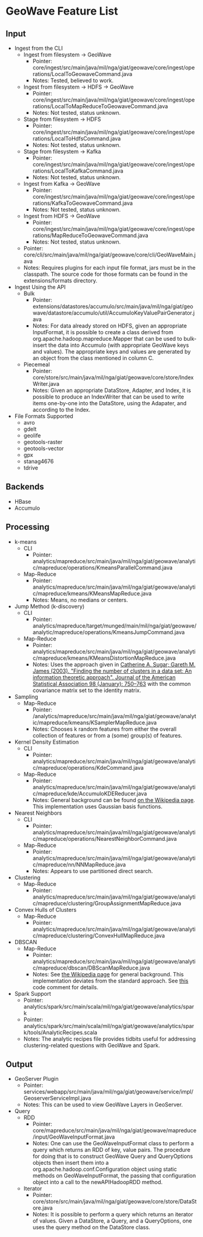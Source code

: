# GeoWave Feature List #

## Input ##

- Ingest from the CLI
   - Ingest from filesystem -> GeoWave
      - Pointer: core/ingest/src/main/java/mil/nga/giat/geowave/core/ingest/operations/LocalToGeowaveCommand.java
      - Notes: Tested, believed to work.
   - Ingest from filesystem -> HDFS -> GeoWave
      - Pointer: core/ingest/src/main/java/mil/nga/giat/geowave/core/ingest/operations/LocalToMapReduceToGeowaveCommand.java
      - Notes: Not tested, status unknown.
   - Stage from filesystem -> HDFS
      - Pointer: core/ingest/src/main/java/mil/nga/giat/geowave/core/ingest/operations/LocalToHdfsCommand.java
      - Notes: Not tested, status unknown.
   - Stage from filesystem -> Kafka
      - Pointer: core/ingest/src/main/java/mil/nga/giat/geowave/core/ingest/operations/LocalToKafkaCommand.java
      - Notes: Not tested, status unknown.
   - Ingest from Kafka -> GeoWave
      - Pointer: core/ingest/src/main/java/mil/nga/giat/geowave/core/ingest/operations/KafkaToGeowaveCommand.java
      - Notes: Not tested, status unknown.
   - Ingest from HDFS -> GeoWave
      - Pointer: core/ingest/src/main/java/mil/nga/giat/geowave/core/ingest/operations/MapReduceToGeowaveCommand.java
      - Notes: Not tested, status unknown.
   - Pointer: core/cli/src/main/java/mil/nga/giat/geowave/core/cli/GeoWaveMain.java
   - Notes: Requires plugins for each input file format, jars must be in the classpath.  The source code for those formats can be found in the extensions/formats directory.
- Ingest Using the API
   - Bulk
      - Pointer: extensions/datastores/accumulo/src/main/java/mil/nga/giat/geowave/datastore/accumulo/util/AccumuloKeyValuePairGenerator.java
      - Notes: For data already stored on HDFS, given an appropriate InputFormat, it is possible to create a class derived from org.apache.hadoop.mapreduce.Mapper that can be used to bulk-insert the data into Accumulo (with appropriate GeoWave keys and values).  The appropriate keys and values are generated by an object from the class mentioned in column C.
   - Piecemeal
      - Pointer: core/store/src/main/java/mil/nga/giat/geowave/core/store/IndexWriter.java
      - Notes: Given an appropriate DataStore, Adapter, and Index, it is possible to produce an IndexWriter that can be used to write items one-by-one into the DataStore, using the Adapater, and according to the Index.
- File Formats Supported
   - avro
   - gdelt
   - geolife
   - geotools-raster
   - geotools-vector
   - gpx
   - stanag4676
   - tdrive

## Backends ##

- HBase
- Accumulo

## Processing ##

- k-means
   - CLI
      - Pointer: analytics/mapreduce/src/main/java/mil/nga/giat/geowave/analytic/mapreduce/operations/KmeansParallelCommand.java
   - Map-Reduce
      - Pointer: analytics/mapreduce/src/main/java/mil/nga/giat/geowave/analytic/mapreduce/kmeans/KMeansMapReduce.java
      - Notes: Means, no medians or centers.
- Jump Method (k-discovery)
   - CLI
      - Pointer: analytics/mapreduce/target/munged/main/mil/nga/giat/geowave/analytic/mapreduce/operations/KmeansJumpCommand.java
   - Map-Reduce
      - Pointer: analytics/mapreduce/src/main/java/mil/nga/giat/geowave/analytic/mapreduce/kmeans/KMeansDistortionMapReduce.java
      - Notes: Uses the approach given in [Catherine A. Sugar; Gareth M. James (2003). "Finding the number of clusters in a data set: An information theoretic approach". Journal of the American Statistical Association 98 (January): 750–763](http://amstat.tandfonline.com/doi/abs/10.1198/016214503000000666) with the common covariance matrix set to the identity matrix.
- Sampling
   - Map-Reduce
      - Pointer: /analytics/mapreduce/src/main/java/mil/nga/giat/geowave/analytic/mapreduce/kmeans/KSamplerMapReduce.java
      - Notes: Chooses k random features from either the overall collection of features or from a (some) group(s) of features.
- Kernel Density Estimation
   - CLI
      - Pointer: analytics/mapreduce/src/main/java/mil/nga/giat/geowave/analytic/mapreduce/operations/KdeCommand.java
   - Map-Reduce
      - Pointer: analytics/mapreduce/src/main/java/mil/nga/giat/geowave/analytic/mapreduce/kde/AccumuloKDEReducer.java
      - Notes: General background can be found [on the Wikipedia page](https://en.wikipedia.org/wiki/Kernel_density_estimation).  This implementation uses Gaussian basis functions.
- Nearest Neighbors
   - CLI
      - Pointer: analytics/mapreduce/src/main/java/mil/nga/giat/geowave/analytic/mapreduce/operations/NearestNeighborCommand.java
   - Map-Reduce
      - Pointer: analytics/mapreduce/src/main/java/mil/nga/giat/geowave/analytic/mapreduce/nn/NNMapReduce.java
      - Notes: Appears to use partitioned direct search.
- Clustering
   - Map-Reduce
      - Pointer: analytics/mapreduce/src/main/java/mil/nga/giat/geowave/analytic/mapreduce/clustering/GroupAssignmentMapReduce.java
- Convex Hulls of Clusters
   - Map-Reduce
      - Pointer: analytics/mapreduce/src/main/java/mil/nga/giat/geowave/analytic/mapreduce/clustering/ConvexHullMapReduce.java
- DBSCAN
   - Map-Reduce
      - Pointer: analytics/mapreduce/src/main/java/mil/nga/giat/geowave/analytic/mapreduce/dbscan/DBScanMapReduce.java
      - Notes: See [the Wikipedia page](https://en.wikipedia.org/wiki/DBSCAN) for general background.  This implementation deviates from the standard approach.  See [this](https://github.com/ngageoint/geowave/blob/7390c28b9418b2602ef72f2ddc7f285fc600c4f3/analytics/mapreduce/src/main/java/mil/nga/giat/geowave/analytic/mapreduce/dbscan/DBScanMapReduce.java#L47-L82) code comment for details.
- Spark Support
   - Pointer: analytics/spark/src/main/scala/mil/nga/giat/geowave/analytics/spark
   - Pointer: analytics/spark/src/main/scala/mil/nga/giat/geowave/analytics/spark/tools/AnalyticRecipes.scala
   - Notes: The analytic recipes file provides tidbits useful for addressing clustering-related questions with GeoWave and Spark.

## Output ##

- GeoServer Plugin
   - Pointer: services/webapp/src/main/java/mil/nga/giat/geowave/service/impl/GeoserverServiceImpl.java
   - Notes: This can be used to view GeoWave Layers in GeoServer.
- Query
   - RDD
      - Pointer: core/mapreduce/src/main/java/mil/nga/giat/geowave/mapreduce/input/GeoWaveInputFormat.java
      - Notes: One can use the GeoWaveInputFormat class to perform a query which returns an RDD of key, value pairs.  The procedure for doing that is to construct GeoWave Query and QueryOptions objects then insert them into a org.apache.hadoop.conf.Configuration object using static methods on GeoWaveInputFormat, the passing that configuration object into a call to the newAPIHadoopRDD method.
   - Iterator
      - Pointer: core/store/src/main/java/mil/nga/giat/geowave/core/store/DataStore.java
      - Notes: It is possible to perform a query which returns an iterator of values.  Given a DataStore, a Query, and a QueryOptions, one uses the query method on the DataStore class.

